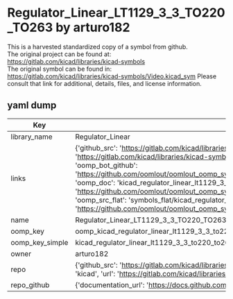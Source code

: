 # Regulator_Linear_LT1129_3_3_TO220_TO263 by arturo182  
This is a harvested standardized copy of a symbol from github.  
The original project can be found at:  
https://gitlab.com/kicad/libraries/kicad-symbols  
The original symbol can be found in:
https://gitlab.com/kicad/libraries/kicad-symbols/Video.kicad_sym
Please consult that link for additional, details, files, and license information.  
## yaml dump  
| Key | Value |  
| --- | --- |  
| library_name | Regulator_Linear |  
| links | {'github_src': 'https://gitlab.com/kicad/libraries/kicad-symbols/Video.kicad_sym', 'github_src_repo': 'https://gitlab.com/kicad/libraries/kicad-symbols', 'oomp_bot': 'kicad_regulator_linear_lt1129_3_3_to220_to263/working', 'oomp_bot_github': 'https://github.com/oomlout/oomlout_oomp_symbol_bot/tree/main/kicad_regulator_linear_lt1129_3_3_to220_to263/working', 'oomp_doc': 'kicad_regulator_linear_lt1129_3_3_to220_to263/working', 'oomp_doc_github': 'https://github.com/oomlout/oomlout_oomp_symbol_doc/tree/main/kicad_regulator_linear_lt1129_3_3_to220_to263/working', 'oomp_src_flat': 'symbols_flat/kicad_regulator_linear_lt1129_3_3_to220_to263/working', 'oomp_src_flat_github': 'https://github.com/oomlout/oomlout_oomp_symbol_src/tree/main/kicad_regulator_linear_lt1129_3_3_to220_to263/working'} |  
| name | Regulator_Linear_LT1129_3_3_TO220_TO263 |  
| oomp_key | oomp_kicad_regulator_linear_lt1129_3_3_to220_to263 |  
| oomp_key_simple | kicad_regulator_linear_lt1129_3_3_to220_to263 |  
| owner | arturo182 |  
| repo | {'github_src': 'https://gitlab.com/kicad/libraries/kicad-symbols/Video.kicad_sym', 'name': 'libraries/kicad-symbols', 'owner': 'kicad', 'url': 'https://gitlab.com/kicad/libraries/kicad-symbols'} |  
| repo_github | {'documentation_url': 'https://docs.github.com/rest/repos/repos#get-a-repository', 'message': 'Not Found'} |  

